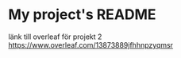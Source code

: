 # My project's README

länk till overleaf för projekt 2 https://www.overleaf.com/13873889jfhhnpzyqmsr